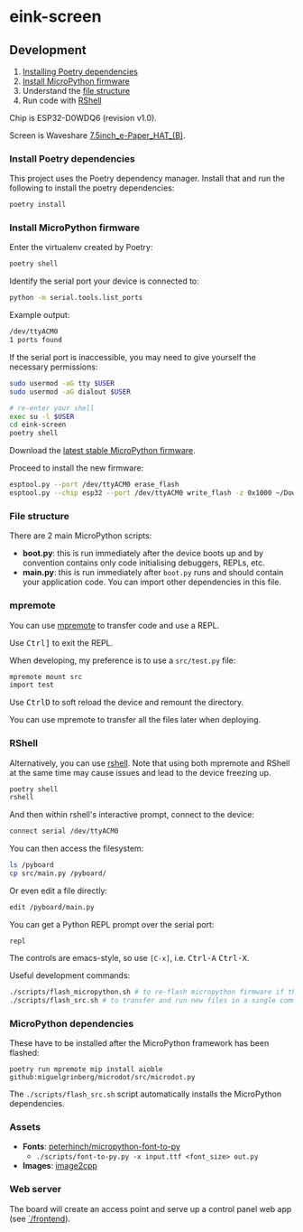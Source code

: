 # eink-screen

## Development

1. [Installing Poetry dependencies](#install-poetry-dependencies)
2. [Install MicroPython firmware](#install-micropython-firmware)
3. Understand the [file structure](#file-structure)
4. Run code with [RShell](#rshell)

Chip is ESP32-D0WDQ6 (revision v1.0).

Screen is Waveshare [7.5inch_e-Paper_HAT_(B)](https://www.waveshare.com/wiki/7.5inch_e-Paper_HAT_(B)).

### Install Poetry dependencies

This project uses the Poetry dependency manager. Install that and run the following to install the poetry dependencies:

```bash
poetry install
```

### Install MicroPython firmware

Enter the virtualenv created by Poetry:

```bash
poetry shell
```

Identify the serial port your device is connected to:

```bash
python -m serial.tools.list_ports
```

Example output:

```bash
/dev/ttyACM0
1 ports found
```

If the serial port is inaccessible, you may need to give yourself the necessary permissions:

```bash
sudo usermod -aG tty $USER
sudo usermod -aG dialout $USER

# re-enter your shell
exec su -l $USER
cd eink-screen
poetry shell
```

Download the [latest stable MicroPython firmware](https://micropython.org/download/esp32/).

Proceed to install the new firmware:

```bash
esptool.py --port /dev/ttyACM0 erase_flash
esptool.py --chip esp32 --port /dev/ttyACM0 write_flash -z 0x1000 ~/Downloads/esp32-20230426-v1.20.0.bin
```

### File structure

There are 2 main MicroPython scripts:

- **boot.py**: this is run immediately after the device boots up and by convention contains only code initialising debuggers, REPLs, etc.
- **main.py**: this is run immediately after `boot.py` runs and should contain your application code. You can import other dependencies in this file.


### mpremote

You can use [mpremote](https://docs.micropython.org/en/latest/reference/mpremote.html) to transfer code and use a REPL.

Use <kbd>Ctrl</kbd><kbd>]</kbd> to exit the REPL.

When developing, my preference is to use a `src/test.py` file:

```bash
mpremote mount src
import test
```

Use <kbd>Ctrl</kbd><kbd>D</kbd> to soft reload the device and remount the directory.

You can use mpremote to transfer all the files later when deploying.

### RShell

Alternatively, you can use [rshell](https://github.com/dhylands/rshell). Note that using both mpremote and RShell at the same time may cause issues and lead to the device freezing up.

```bash
poetry shell
rshell
```

And then within rshell's interactive prompt, connect to the device:

```bash
connect serial /dev/ttyACM0
```

You can then access the filesystem:

```bash
ls /pyboard
cp src/main.py /pyboard/
```

Or even edit a file directly:

```bash
edit /pyboard/main.py
```

You can get a Python REPL prompt over the serial port:

```shell
repl
```

The controls are emacs-style, so use `[C-x]`, i.e. <kbd>Ctrl-A</kbd> <kbd>Ctrl-X</kbd>.

Useful development commands:

```bash
./scripts/flash_micropython.sh # to re-flash micropython firmware if the MCU freezes up
./scripts/flash_src.sh # to transfer and run new files in a single command
```

### MicroPython dependencies

These have to be installed after the MicroPython framework has been flashed:

```
poetry run mpremote mip install aioble github:miguelgrinberg/microdot/src/microdot.py
```

The `./scripts/flash_src.sh` script automatically installs the MicroPython dependencies.

### Assets

- **Fonts**: [peterhinch/micropython-font-to-py](https://github.com/peterhinch/micropython-font-to-py)
  - `./scripts/font-to-py.py -x input.ttf <font_size> out.py`
- **Images**: [image2cpp](https://javl.github.io/image2cpp/)


### Web server

The board will create an access point and serve up a control panel web app (see [`/frontend](/hueyy/eink-screen/tree/main/frontend)).

